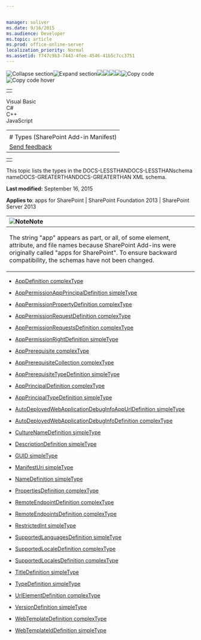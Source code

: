 ```yaml
---


manager: soliver
ms.date: 9/16/2015
ms.audience: Developer
ms.topic: article
ms.prod: office-online-server
localization_priority: Normal
ms.assetid: f747c9b3-7443-4fee-4546-41b5c7cc3751
---
```


![Collapse
section](../icons/collapse_all.gif "Collapse section")![Expand
section](../icons/expand_all.gif "Expand section")![](../icons/collapse_all.gif)![](../icons/expand_all.gif)![](../icons/dropdown.gif)![](../icons/dropdownHover.gif)![Copy
code](../icons/copycode.gif "Copy code")![Copy code
hover](../icons/copycodeHighlight.gif "Copy code hover")
<table>
<tbody>
<tr class="odd">
<td align="left"></td>
</tr>
</tbody>
</table>

Visual Basic  
C\#  
C++  
JavaScript  

<table>
<tbody>
<tr class="odd">
<td align="left"><span id="runningHeaderText"></span></td>
</tr>
<tr class="even">
<td align="left"># Types (SharePoint Add-in Manifest)</td>
</tr>
<tr class="odd">
<td align="left"><span id="headfeedbackarea" class="feedbackhead"><a href="javascript:SubmitFeedback(&#39;docthis@Microsoft.com&#39;,&#39;&#39;,&#39;&#39;,&#39;&#39;,&#39;1.0.18082.1225&#39;,&#39;%0\dThank%20you%20for%20your%20feedback.%20The%20developer%20writing%20teams%20use%20your%20feedback%20to%20improve%20documentation.%20While%20we%20are%20reviewing%20your%20feedback,%20we%20may%20send%20you%20e-mail%20to%20ask%20for%20clarification%20or%20feedback%20on%20a%20solution.%20We%20do%20not%20use%20your%20e-mail%20address%20for%20any%20other%20purpose%20and%20we%20delete%20it%20after%20we%20finish%20our%20review.%0\AFor%20further%20information%20about%20the%20privacy%20policies%20of%20Microsoft,%20please%20see%20http://privacy.microsoft.com/en-us/default.aspx.%0\A%0\d&#39;,&#39;Customer%20feedback&#39;);">Send feedback</a></span></td>
</tr>
</tbody>
</table>

<table>
<colgroup>
<col width="100%" />
</colgroup>
<tbody>
<tr class="odd">
<td align="left"></td>
</tr>
</tbody>
</table>

This topic lists the types in the DOCS-LESSTHANDOCS-LESSTHANschema
nameDOCS-GREATERTHANDOCS-GREATERTHAN XML schema.

**Last modified:** September 16, 2015

**Applies to**: apps for SharePoint | SharePoint Foundation 2013 |
SharePoint Server 2013

<table>
<colgroup>
<col width="100%" />
</colgroup>
<thead>
<tr class="header">
<th align="left"><img src="../icons/alert_note.gif" title="Note" alt="Note" /><strong>Note</strong></th>
</tr>
</thead>
<tbody>
<tr class="odd">
<td align="left"><p>The string &quot;app&quot; appears as part, or all, of some element, attribute, and file names because SharePoint Add-ins were originally called &quot;apps for SharePoint&quot;. To ensure backward compatibility, the schemas have not been changed.</p></td>
</tr>
</tbody>
</table>

-   [AppDefinition
    complexType](appdefinition-complextype-sharepoint-add-in-manifest.md)

-   [AppPermissionAppPrincipalDefinition
    simpleType](apppermissionappprincipaldefinition-simpletype-sharepoint-add-in-manifest.md)

-   [AppPermissionPropertyDefinition
    complexType](apppermissionpropertydefinition-complextype-sharepoint-add-in-manifest.md)

-   [AppPermissionRequestDefinition
    complexType](apppermissionrequestdefinition-complextype-sharepoint-add-in-manifest.md)

-   [AppPermissionRequestsDefinition
    complexType](apppermissionrequestsdefinition-complextype-sharepoint-add-in-manifest.md)

-   [AppPermissionRightDefinition
    simpleType](apppermissionrightdefinition-simpletype-sharepoint-add-in-manifest.md)

-   [AppPrerequisite
    complexType](appprerequisite-complextype-sharepoint-add-in-manifest.md)

-   [AppPrerequisiteCollection
    complexType](appprerequisitecollection-complextype-sharepoint-add-in-manifest.md)

-   [AppPrerequisiteTypeDefinition
    simpleType](appprerequisitetypedefinition-simpletype-sharepoint-add-in-manifest.md)

-   [AppPrincipalDefinition
    complexType](appprincipaldefinition-complextype-sharepoint-add-in-manifest.md)

-   [AppPrincipalTypeDefinition
    simpleType](appprincipaltypedefinition-simpletype-sharepoint-add-in-manifest.md)

-   [AutoDeployedWebApplicationDebugInfoAppUrlDefinition
    simpleType](autodeployedwebapplicationdebuginfoappurldefinition-simpletype-sharepoint-add-in.md)

-   [AutoDeployedWebApplicationDebugInfoDefinition
    complexType](autodeployedwebapplicationdebuginfodefinition-complextype-sharepoint-add-in-mani.md)

-   [CultureNameDefinition
    simpleType](culturenamedefinition-simpletype-sharepoint-add-in-manifest.md)

-   [DescriptionDefinition
    simpleType](descriptiondefinition-simpletype-sharepoint-add-in-manifest.md)

-   [GUID simpleType](guid-simpletype-sharepoint-add-in-manifest.md)

-   [ManifestUri simpleType](manifesturi-simpletype-sharepoint-add-in-manifest.md)

-   [NameDefinition
    simpleType](namedefinition-simpletype-sharepoint-add-in-manifest.md)

-   [PropertiesDefinition
    complexType](propertiesdefinition-complextype-sharepoint-add-in-manifest.md)

-   [RemoteEndpointDefinition
    complexType](remoteendpointdefinition-complextype-sharepoint-add-in-manifest.md)

-   [RemoteEndpointsDefinition
    complexType](remoteendpointsdefinition-complextype-sharepoint-add-in-manifest.md)

-   [RestrictedInt simpleType](restrictedint-simpletype-sharepoint-add-in-manifest.md)

-   [SupportedLanguagesDefinition
    simpleType](supportedlanguagesdefinition-simpletype-sharepoint-add-in-manifest.md)

-   [SupportedLocaleDefinition
    complexType](supportedlocaledefinition-complextype-sharepoint-add-in-manifest.md)

-   [SupportedLocalesDefinition
    complexType](supportedlocalesdefinition-complextype-sharepoint-add-in-manifest.md)

-   [TitleDefinition
    simpleType](titledefinition-simpletype-sharepoint-add-in-manifest.md)

-   [TypeDefinition
    simpleType](typedefinition-simpletype-sharepoint-add-in-manifest.md)

-   [UrlElementDefinition
    complexType](urlelementdefinition-complextype-sharepoint-add-in-manifest.md)

-   [VersionDefinition
    simpleType](versiondefinition-simpletype-sharepoint-add-in-manifest.md)

-   [WebTemplateDefinition
    complexType](webtemplatedefinition-complextype-sharepoint-add-in-manifest.md)

-   [WebTemplateIdDefinition
    simpleType](webtemplateiddefinition-simpletype-sharepoint-add-in-manifest.md)








